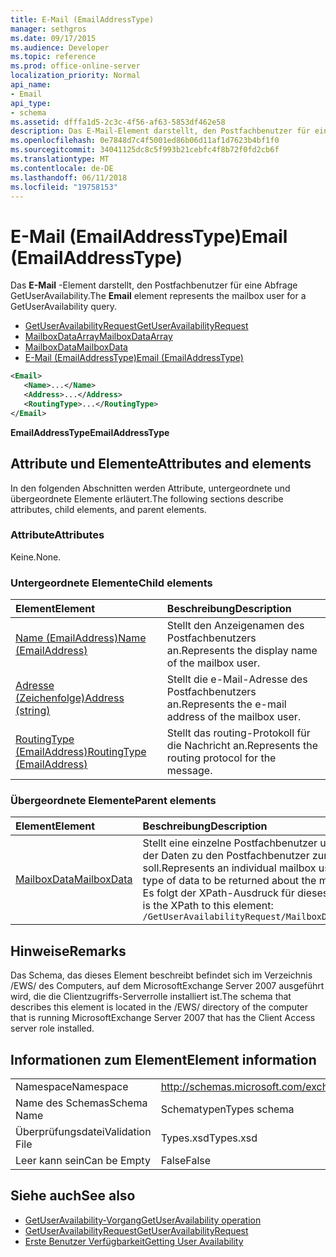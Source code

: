 ```yaml
---
title: E-Mail (EmailAddressType)
manager: sethgros
ms.date: 09/17/2015
ms.audience: Developer
ms.topic: reference
ms.prod: office-online-server
localization_priority: Normal
api_name:
- Email
api_type:
- schema
ms.assetid: dfffa1d5-2c3c-4f56-af63-5853df462e58
description: Das E-Mail-Element darstellt, den Postfachbenutzer für eine Abfrage GetUserAvailability.
ms.openlocfilehash: 0e7848d7c4f5001ed86b06d11af1d7623b4bf1f0
ms.sourcegitcommit: 34041125dc8c5f993b21cebfc4f8b72f0fd2cb6f
ms.translationtype: MT
ms.contentlocale: de-DE
ms.lasthandoff: 06/11/2018
ms.locfileid: "19758153"
---
```

# <a name="email-emailaddresstype"></a><span data-ttu-id="7e865-103">E-Mail (EmailAddressType)</span><span class="sxs-lookup"><span data-stu-id="7e865-103">Email (EmailAddressType)</span></span>

<span data-ttu-id="7e865-104">Das **E-Mail** -Element darstellt, den Postfachbenutzer für eine Abfrage GetUserAvailability.</span><span class="sxs-lookup"><span data-stu-id="7e865-104">The **Email** element represents the mailbox user for a GetUserAvailability query.</span></span> 
  
- [<span data-ttu-id="7e865-105">GetUserAvailabilityRequest</span><span class="sxs-lookup"><span data-stu-id="7e865-105">GetUserAvailabilityRequest</span></span>](getuseravailabilityrequest.md)  
- [<span data-ttu-id="7e865-106">MailboxDataArray</span><span class="sxs-lookup"><span data-stu-id="7e865-106">MailboxDataArray</span></span>](mailboxdataarray.md) 
- [<span data-ttu-id="7e865-107">MailboxData</span><span class="sxs-lookup"><span data-stu-id="7e865-107">MailboxData</span></span>](mailboxdata.md) 
- [<span data-ttu-id="7e865-108">E-Mail (EmailAddressType)</span><span class="sxs-lookup"><span data-stu-id="7e865-108">Email (EmailAddressType)</span></span>](email-emailaddresstype.md)
  
```xml
<Email>
   <Name>...</Name>
   <Address>...</Address>
   <RoutingType>...</RoutingType>
</Email>
```

 <span data-ttu-id="7e865-109">**EmailAddressType**</span><span class="sxs-lookup"><span data-stu-id="7e865-109">**EmailAddressType**</span></span>
## <a name="attributes-and-elements"></a><span data-ttu-id="7e865-110">Attribute und Elemente</span><span class="sxs-lookup"><span data-stu-id="7e865-110">Attributes and elements</span></span>

<span data-ttu-id="7e865-111">In den folgenden Abschnitten werden Attribute, untergeordnete und übergeordnete Elemente erläutert.</span><span class="sxs-lookup"><span data-stu-id="7e865-111">The following sections describe attributes, child elements, and parent elements.</span></span>
  
### <a name="attributes"></a><span data-ttu-id="7e865-112">Attribute</span><span class="sxs-lookup"><span data-stu-id="7e865-112">Attributes</span></span>

<span data-ttu-id="7e865-113">Keine.</span><span class="sxs-lookup"><span data-stu-id="7e865-113">None.</span></span>
  
### <a name="child-elements"></a><span data-ttu-id="7e865-114">Untergeordnete Elemente</span><span class="sxs-lookup"><span data-stu-id="7e865-114">Child elements</span></span>

|<span data-ttu-id="7e865-115">**Element**</span><span class="sxs-lookup"><span data-stu-id="7e865-115">**Element**</span></span>|<span data-ttu-id="7e865-116">**Beschreibung**</span><span class="sxs-lookup"><span data-stu-id="7e865-116">**Description**</span></span>|
|:-----|:-----|
|[<span data-ttu-id="7e865-117">Name (EmailAddress)</span><span class="sxs-lookup"><span data-stu-id="7e865-117">Name (EmailAddress)</span></span>](name-emailaddress.md) <br/> |<span data-ttu-id="7e865-118">Stellt den Anzeigenamen des Postfachbenutzers an.</span><span class="sxs-lookup"><span data-stu-id="7e865-118">Represents the display name of the mailbox user.</span></span>  <br/> |
|[<span data-ttu-id="7e865-119">Adresse (Zeichenfolge)</span><span class="sxs-lookup"><span data-stu-id="7e865-119">Address (string)</span></span>](address-string.md) <br/> |<span data-ttu-id="7e865-120">Stellt die e-Mail-Adresse des Postfachbenutzers an.</span><span class="sxs-lookup"><span data-stu-id="7e865-120">Represents the e-mail address of the mailbox user.</span></span>  <br/> |
|[<span data-ttu-id="7e865-121">RoutingType (EmailAddress)</span><span class="sxs-lookup"><span data-stu-id="7e865-121">RoutingType (EmailAddress)</span></span>](routingtype-emailaddress.md) <br/> |<span data-ttu-id="7e865-122">Stellt das routing-Protokoll für die Nachricht an.</span><span class="sxs-lookup"><span data-stu-id="7e865-122">Represents the routing protocol for the message.</span></span>  <br/> |
   
### <a name="parent-elements"></a><span data-ttu-id="7e865-123">Übergeordnete Elemente</span><span class="sxs-lookup"><span data-stu-id="7e865-123">Parent elements</span></span>

|<span data-ttu-id="7e865-124">**Element**</span><span class="sxs-lookup"><span data-stu-id="7e865-124">**Element**</span></span>|<span data-ttu-id="7e865-125">**Beschreibung**</span><span class="sxs-lookup"><span data-stu-id="7e865-125">**Description**</span></span>|
|:-----|:-----|
|[<span data-ttu-id="7e865-126">MailboxData</span><span class="sxs-lookup"><span data-stu-id="7e865-126">MailboxData</span></span>](mailboxdata.md) <br/> |<span data-ttu-id="7e865-127">Stellt eine einzelne Postfachbenutzer und Optionen für den Typ der Daten zu den Postfachbenutzer zurückgegeben werden soll.</span><span class="sxs-lookup"><span data-stu-id="7e865-127">Represents an individual mailbox user and options for the type of data to be returned about the mailbox user.</span></span>  <br/> <span data-ttu-id="7e865-128">Es folgt der XPath-Ausdruck für dieses Element:</span><span class="sxs-lookup"><span data-stu-id="7e865-128">The following is the XPath to this element:</span></span>  <br/>  `/GetUserAvailabilityRequest/MailboxDataArray[i]/MailboxData` <br/> |
   
## <a name="remarks"></a><span data-ttu-id="7e865-129">Hinweise</span><span class="sxs-lookup"><span data-stu-id="7e865-129">Remarks</span></span>

<span data-ttu-id="7e865-130">Das Schema, das dieses Element beschreibt befindet sich im Verzeichnis /EWS/ des Computers, auf dem MicrosoftExchange Server 2007 ausgeführt wird, die die Clientzugriffs-Serverrolle installiert ist.</span><span class="sxs-lookup"><span data-stu-id="7e865-130">The schema that describes this element is located in the /EWS/ directory of the computer that is running MicrosoftExchange Server 2007 that has the Client Access server role installed.</span></span>
  
## <a name="element-information"></a><span data-ttu-id="7e865-131">Informationen zum Element</span><span class="sxs-lookup"><span data-stu-id="7e865-131">Element information</span></span>

|||
|:-----|:-----|
|<span data-ttu-id="7e865-132">Namespace</span><span class="sxs-lookup"><span data-stu-id="7e865-132">Namespace</span></span>  <br/> |http://schemas.microsoft.com/exchange/services/2006/types  <br/> |
|<span data-ttu-id="7e865-133">Name des Schemas</span><span class="sxs-lookup"><span data-stu-id="7e865-133">Schema Name</span></span>  <br/> |<span data-ttu-id="7e865-134">Schematypen</span><span class="sxs-lookup"><span data-stu-id="7e865-134">Types schema</span></span>  <br/> |
|<span data-ttu-id="7e865-135">Überprüfungsdatei</span><span class="sxs-lookup"><span data-stu-id="7e865-135">Validation File</span></span>  <br/> |<span data-ttu-id="7e865-136">Types.xsd</span><span class="sxs-lookup"><span data-stu-id="7e865-136">Types.xsd</span></span>  <br/> |
|<span data-ttu-id="7e865-137">Leer kann sein</span><span class="sxs-lookup"><span data-stu-id="7e865-137">Can be Empty</span></span>  <br/> |<span data-ttu-id="7e865-138">False</span><span class="sxs-lookup"><span data-stu-id="7e865-138">False</span></span>  <br/> |
   
## <a name="see-also"></a><span data-ttu-id="7e865-139">Siehe auch</span><span class="sxs-lookup"><span data-stu-id="7e865-139">See also</span></span>

- [<span data-ttu-id="7e865-140">GetUserAvailability-Vorgang</span><span class="sxs-lookup"><span data-stu-id="7e865-140">GetUserAvailability operation</span></span>](getuseravailability-operation.md)  
- [<span data-ttu-id="7e865-141">GetUserAvailabilityRequest</span><span class="sxs-lookup"><span data-stu-id="7e865-141">GetUserAvailabilityRequest</span></span>](getuseravailabilityrequest.md)
- [<span data-ttu-id="7e865-142">Erste Benutzer Verfügbarkeit</span><span class="sxs-lookup"><span data-stu-id="7e865-142">Getting User Availability</span></span>](http://msdn.microsoft.com/library/d4133fcb-9b0f-4e6b-aadf-a389da83516a%28Office.15%29.aspx)

